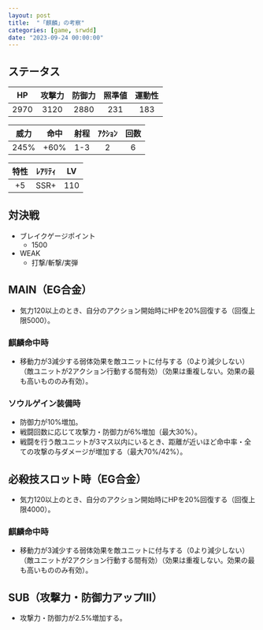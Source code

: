 ```yaml
---
layout: post
title:  "「麒麟」の考察"
categories: [game, srwdd]
date: "2023-09-24 00:00:00"
---
```


## ステータス

| HP |攻撃力|防御力|照準値|運動性|
|:--:|:---:|:---:|:---:|:---:|
|2970| 3120| 2880|  231|  183|

|威力 |命中 |射程|ｱｸｼｮﾝ|回数|
|:--:|:---:|:-:|:--:|:--:|
|245%| +60%|1-3|   2|   6|

|特性|ﾚｱﾘﾃｨ|LV |
|:-:|:--:|:-:|
|+5 |SSR+|110|

## 対決戦

- ブレイクゲージポイント
  - 1500
- WEAK
  - 打撃/斬撃/実弾

## MAIN（EG合金）

- 気力120以上のとき、自分のアクション開始時にHPを20%回復する（回復上限5000）。

### 麒麟命中時

- 移動力が3減少する弱体効果を敵ユニットに付与する（0より減少しない）（敵ユニットが2アクション行動する間有効）（効果は重複しない。効果の最も高いもののみ有効）。

### ソウルゲイン装備時

- 防御力が10%増加。
- 戦闘回数に応じて攻撃力・防御力が6%増加（最大30%）。
- 戦闘を行う敵ユニットが3マス以内にいるとき、距離が近いほど命中率・全ての攻撃の与ダメージが増加する（最大70%/42%）。

<div id="main-1" style="width: 100vw, height: 50vh"></div>
<div id="main-1-ex" style="width: 100vw, height: 50vh"></div>

## 必殺技スロット時（EG合金）

- 気力120以上のとき、自分のアクション開始時にHPを20%回復する（回復上限4000）。

### 麒麟命中時

- 移動力が3減少する弱体効果を敵ユニットに付与する（0より減少しない）（敵ユニットが2アクション行動する間有効）（効果は重複しない。効果の最も高いもののみ有効）。

## SUB（攻撃力・防御力アップⅢ）

- 攻撃力・防御力が2.5%増加する。

<div id="sub-1" style="width: 100vw, height: 50vh"></div>

<!-- Google Charts -->
<script type="text/javascript" src="https://www.gstatic.com/charts/loader.js"></script>

<script type="text/javascript">
google.charts.load("current", { "packages": ["corechart"] });
const ANNOTATION = { type: 'string', role: 'annotation' };
const ANNOTATION_NUM = { type: 'number', role: 'annotation' };

// MAIN
function main1() {
    google.charts.setOnLoadCallback(() => {
        const data = google.visualization.arrayToDataTable([
            ['戦闘回数', '攻撃力(%)', ANNOTATION, '防御力(%)', ANNOTATION, '照準値(%)', '運動性(%)'],
            ['0', 0, null, 10, null, 0, 0],
            ['1', 6, null, 10 + 6, null, 0, 0],
            ['2', 12, null, 10 + 12, null, 0, 0],
            ['3', 18, null, 10 + 18, null, 0, 0],
            ['4', 24, null, 10 + 24, null, 0, 0],
            ['5', 30, null, 10 + 30, `${10 + 30}%`, 0, 0],
            ['6', 30, null, 10 + 30, null, 0, 0],
            ['7', 30, null, 10 + 30, null, 0, 0],
            ['8', 30, null, 10 + 30, null, 0, 0],
            ['9', 30, null, 10 + 30, null, 0, 0],
            ['10', 30, `30%`, 10 + 30, null, 0, 0]
        ]);
        const options = {
            title: '麒麟（MAIN）',
            curveType: 'none',
            legend: { position: 'bottom' }
        };
        const chart = new google.visualization.LineChart(
            document.getElementById('main-1')
        );
        chart.draw(data, options);
    });
}
main1();
function main1ex() {
    google.charts.setOnLoadCallback(() => {
        const data = google.visualization.arrayToDataTable([
            ['敵とのマス', '与ダメージ(%)', ANNOTATION, '命中率(%)', ANNOTATION],
            ['0', 42, "42%", 70, "70%"],
            ['1', 31.5, null, 52.5, null],
            ['2', 21, null, 35, null],
            ['3', 10.5, null, 17.5, null]
        ]);
        const options = {
            title: '麒麟（MAIN・敵ユニットとの距離・推定値）',
            curveType: 'none',
            legend: { position: 'bottom' }
        };
        const chart = new google.visualization.LineChart(
            document.getElementById('main-1-ex')
        );
        chart.draw(data, options);
    });
}
main1ex();
// SUB
function sub1() {
    google.charts.setOnLoadCallback(() => {
        const data = google.visualization.arrayToDataTable([
            ['気力', '攻撃力(%)', '防御力(%)', ANNOTATION, '照準値(%)', '運動性(%)'],
            ['100', 2.5, 2.5, "2.5%", 0, 0],
            ['110', 2.5, 2.5, null, 0, 0],
            ['120', 2.5, 2.5, null, 0, 0],
            ['130', 2.5, 2.5, null, 0, 0],
            ['140', 2.5, 2.5, null, 0, 0],
            ['150', 2.5, 2.5, null, 0, 0],
            ['160', 2.5, 2.5, null, 0, 0],
            ['170', 2.5, 2.5, null, 0, 0]
        ]);
        const options = {
            title: '麒麟（SUB）',
            curveType: 'none',
            legend: { position: 'bottom' }
        };
        const chart = new google.visualization.LineChart(
            document.getElementById('sub-1')
        );
        chart.draw(data, options);
    });
}
sub1();
</script>
